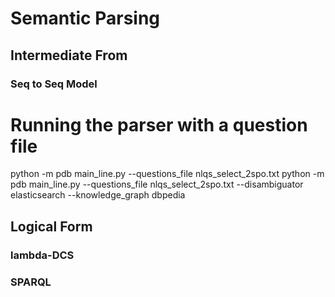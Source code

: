 # Semantic Parsing
## Intermediate From
### Seq to Seq Model
# Running the parser with a question file
python -m pdb main_line.py --questions_file nlqs_select_2spo.txt
python -m pdb main_line.py --questions_file nlqs_select_2spo.txt --disambiguator elasticsearch --knowledge_graph dbpedia
## Logical Form
### lambda-DCS
### SPARQL
